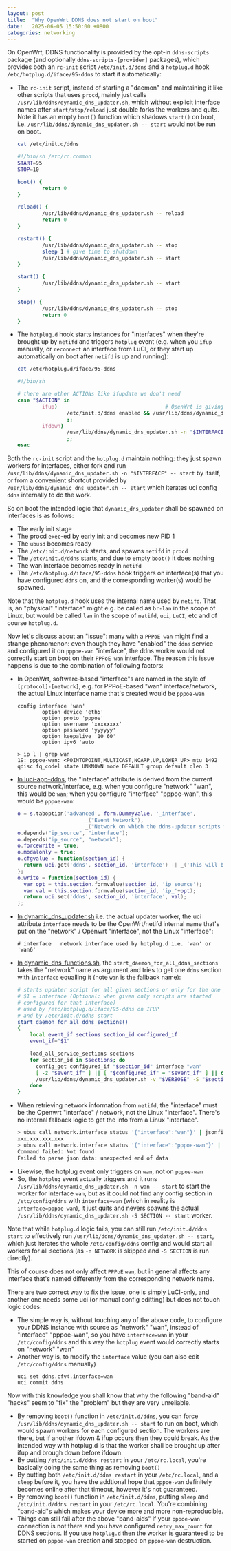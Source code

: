 ```yaml
---
layout: post
title:  "Why OpenWrt DDNS does not start on boot"
date:   2025-06-05 15:50:00 +0800
categories: networking
---
```


On OpenWrt, DDNS functionality is provided by the opt-in `ddns-scripts` package (and optionally `ddns-scripts-[provider]` packages), which provides both an `rc-init` script `/etc/init.d/ddns` and a `hotplug.d` hook `/etc/hotplug.d/iface/95-ddns` to start it automatically:
- The `rc-init` script, instead of starting a "daemon" and maintaining it like other scripts that uses `procd`, mainly just calls `/usr/lib/ddns/dynamic_dns_updater.sh`, which without explicit interface names after `start/stop/reload` just double forks the workers and quits. Note it has an empty `boot()` function which shadows `start()` on boot, i.e. `/usr/lib/ddns/dynamic_dns_updater.sh -- start` would not be run on boot.

    ```sh
    cat /etc/init.d/ddns
    ```
    ```sh
    #!/bin/sh /etc/rc.common
    START=95
    STOP=10

    boot() {
            return 0
    }

    reload() {
            /usr/lib/ddns/dynamic_dns_updater.sh -- reload
            return 0
    }

    restart() {
            /usr/lib/ddns/dynamic_dns_updater.sh -- stop
            sleep 1 # give time to shutdown
            /usr/lib/ddns/dynamic_dns_updater.sh -- start
    }

    start() {
            /usr/lib/ddns/dynamic_dns_updater.sh -- start
    }

    stop() {
            /usr/lib/ddns/dynamic_dns_updater.sh -- stop
            return 0
    }

    ```
- The `hotplug.d` hook starts instances for "interfaces" when they're brought up by `netifd` and triggers `hotplug` event (e.g. when you `ifup` manually, or `reconnect` an interface from LuCI, or they start up automatically on boot after `netifd` is up and running):
    ```sh
    cat /etc/hotplug.d/iface/95-ddns
    ```
    ```sh
    #!/bin/sh

    # there are other ACTIONs like ifupdate we don't need
    case "$ACTION" in
            ifup)                                   # OpenWrt is giving a network not phys. Interface
                    /etc/init.d/ddns enabled && /usr/lib/ddns/dynamic_dns_updater.sh -n "$INTERFACE" -- start
                    ;;
            ifdown)
                    /usr/lib/ddns/dynamic_dns_updater.sh -n "$INTERFACE" -- stop
                    ;;
    esac
    ```

Both the `rc-init` script and the `hotplug.d` maintain nothing: they just spawn workers for interfaces, either fork and run `/usr/lib/ddns/dynamic_dns_updater.sh -n "$INTERFACE" -- start` by itself, or from a convenient shortcut provided by `/usr/lib/ddns/dynamic_dns_updater.sh -- start` which iterates uci config `ddns` internally to do the work.

So on boot the intended logic that `dynamic_dns_updater` shall be spawned on interfaces is as follows:
- The early init stage
- The procd `exec`-ed by early init and becomes new PID 1
- The `ubusd` becomes ready
- The `/etc/init.d/network` starts, and spawns `netifd` in `procd`
- The `/etc/init.d/ddns` starts, and due to empty `boot()` it does nothing
- The wan interface becomes ready in `netifd`
- The `/etc/hotplug.d/iface/95-ddns` hook triggers on interface(s) that you have configured `ddns` on, and the corresponding worker(s) would be spawned.

Note that the `hotplug.d` hook uses the internal name used by `netifd`. That is, an "physical" "interface" might e.g. be called as `br-lan` in the scope of Linux, but would be called `lan` in the scope of `netifd`, `uci`, `LuCI`, etc and of course `hotplug.d`.

Now let's discuss about an "issue": many with a `PPPoE wan` might find a strange phenomenon: even though they have "enabled" the `ddns` service and configured it on `pppoe-wan` "interface", the ddns worker would not correctly start on boot on their `PPPoE wan` interface. The reason this issue happens is due to the combination of following factors:
- In OpenWrt, software-based "interface"s are named in the style of `[protocol]-[network]`, e.g. for PPPoE-based "wan" interface/network, the actual Linux interface name that's created would be `pppoe-wan`
  ```
  config interface 'wan'
          option device 'eth5'
          option proto 'pppoe'
          option username 'xxxxxxxx'
          option password 'yyyyyy'
          option keepalive '10 60'
          option ipv6 'auto
  ```
  ```
  > ip l | grep wan
  19: pppoe-wan: <POINTOPOINT,MULTICAST,NOARP,UP,LOWER_UP> mtu 1492 qdisc fq_codel state UNKNOWN mode DEFAULT group default qlen 3
  ```
- [In luci-app-ddns](https://github.com/openwrt/luci/blob/55c93e60b4e598e81eeb1774d5d83ac32b245016/applications/luci-app-ddns/htdocs/luci-static/resources/view/ddns/overview.js#L899), the "interface" attribute is derived from the current source network/interface, e.g. when you configure "network" "wan", this would be `wan`; when you configure "interface" "pppoe-wan", this would be `pppoe-wan`:
  ```lua
  o = s.taboption('advanced', form.DummyValue, '_interface',
						_("Event Network"),
						_("Network on which the ddns-updater scripts will be started"));
  o.depends("ip_source", "interface");
  o.depends("ip_source", "network");
  o.forcewrite = true;
  o.modalonly = true;
  o.cfgvalue = function(section_id) {
    return uci.get('ddns', section_id, 'interface') || _('This will be autoset to the selected interface');
  };
  o.write = function(section_id) {
    var opt = this.section.formvalue(section_id, 'ip_source');
    var val = this.section.formvalue(section_id, 'ip_'+opt);
    return uci.set('ddns', section_id, 'interface', val);
  };
  ```
- [In dynamic_dns_updater.sh](https://github.com/openwrt/packages/blob/08b4fcd5e6b2ec5853c7eedd548bff0d3f541fbe/net/ddns-scripts/files/usr/lib/ddns/dynamic_dns_updater.sh#L135) i.e. the actual updater worker, the uci attribute `interface` needs to be the OpenWrt/netifd internal name that's put on the "network" / Openwrt "interface", not the Linux "interface":
  ```
  # interface 	network interface used by hotplug.d i.e. 'wan' or 'wan6'
  ```
- [In dynamic_dns_functions.sh](https://github.com/openwrt/packages/blob/08b4fcd5e6b2ec5853c7eedd548bff0d3f541fbe/net/ddns-scripts/files/usr/lib/ddns/dynamic_dns_functions.sh#L179), the `start_daemon_for_all_ddns_sections` takes the "network" name as argument and tries to get one `ddns` section with `interface` equalling it (note `wan` is the fallback name):
  ```sh
  # starts updater script for all given sections or only for the one given
  # $1 = interface (Optional: when given only scripts are started
  # configured for that interface)
  # used by /etc/hotplug.d/iface/95-ddns on IFUP
  # and by /etc/init.d/ddns start
  start_daemon_for_all_ddns_sections()
  {
      local event_if sections section_id configured_if
      event_if="$1"

      load_all_service_sections sections
      for section_id in $sections; do
        config_get configured_if "$section_id" interface "wan"
        [ -z "$event_if" ] || [ "$configured_if" = "$event_if" ] || continue
        /usr/lib/ddns/dynamic_dns_updater.sh -v "$VERBOSE" -S "$section_id" -- start &
      done
  }
  ```
- When retrieving network information from `netifd`, the "interface" must be the Openwrt "interface" / network, not the Linux "interface". There's no internal fallback logic to get the info from a Linux "interface".
  ```sh
  > ubus call network.interface status '{"interface":"wan"}' | jsonfilter -e '@["ipv4-address"][0].address'
  xxx.xxx.xxx.xxx
  > ubus call network.interface status '{"interface":"pppoe-wan"}' | jsonfilter -e '@["ipv4-address"][0].address'
  Command failed: Not found
  Failed to parse json data: unexpected end of data
  ```
- Likewise, the hotplug event only triggers on `wan`, not on `pppoe-wan`
- So, the `hotplug` event actually triggers and it runs `/usr/lib/ddns/dynamic_dns_updater.sh -n wan -- start` to start the worker for interface `wan`, but as it could not find any config section in `/etc/config/ddns` with `interface=wan` (which in reality is `interface=pppoe-wan`), it just quits and nevers spawns the actual `/usr/lib/ddns/dynamic_dns_updater.sh -S SECTION -- start` worker.

Note that while `hotplug.d` logic fails, you can still run `/etc/init.d/ddns start` to effectively run `/usr/lib/ddns/dynamic_dns_updater.sh -- start`, which just iterates the whole `/etc/config/ddns` config and would start all workers for all sections (as `-n NETWORK` is skipped and `-S SECTION` is run directly).

This of course does not only affect `PPPoE` `wan`, but in general affects any interface that's named differently from the corresponding network name.

There are two correct way to fix the issue, one is simply LuCI-only, and another one needs some uci (or manual config editting) but does not touch logic codes:
- The simple way is, without touching any of the above code, to configure your DDNS instance with source as "network" "wan", instead of "interface" "pppoe-wan", so you have `interface=wan` in your `/etc/config/ddns` and this way the `hotplug` event would correctly starts on "network" "wan"
- Another way is, to modify the `interface` value (you can also edit `/etc/config/ddns` manually)
  ```
  uci set ddns.cfv4.interface=wan
  uci commit ddns
  ```

Now with this knowledge you shall know that why the following "band-aid" "hacks" seem to "fix" the "problem" but they are very unreliable.
- By removing `boot()` function in `/etc/init.d/ddns`, you can force `/usr/lib/ddns/dynamic_dns_updater.sh -- start` to run on boot, which would spawn workers for each configured section. The workers are there, but if another ifdown & ifup occurs then they could break. As the intended way with hotplug.d is that the worker shall be brought up after ifup and brough down before ifdown.
- By putting `/etc/init.d/ddns restart` in your `/etc/rc.local`, you're basically doing the same thing as removing `boot()`
- By putting both `/etc/init.d/ddns restart` in your `/etc/rc.local`, and a `sleep` before it, you have the addtional hope that `pppoe-wan` definitely becomes online after that timeout, however it's not guaranteed.
- By removing `boot()` function in `/etc/init.d/ddns`, putting `sleep` and `/etc/init.d/ddns restart` in your `/etc/rc.local`. You're combining "band-aid"s which makes your device more and more non-reproducible.
- Things can still fail after the above "band-aids" if your `pppoe-wan` connection is not there and you have configured `retry_max_count` for DDNS sections. If you use `hotplug.d` then the worker is guaranteed to be started on `pppoe-wan` creation and stopped on `pppoe-wan` destruction.


